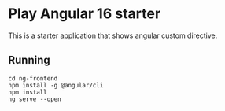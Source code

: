 # Play Angular 16 starter

This is a starter application that shows angular custom directive.

## Running

```
cd ng-frontend
npm install -g @angular/cli
npm install
ng serve --open

```